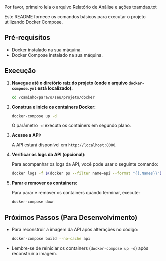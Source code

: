 Por favor, primeiro leia o arquivo Relatório de Análise e ações toamdas.txt

Este README fornece os comandos básicos para executar o projeto utilizando Docker Compose.

## Pré-requisitos

* Docker instalado na sua máquina.
* Docker Compose instalado na sua máquina.

## Execução

1.  **Navegue até o diretório raiz do projeto (onde o arquivo `docker-compose.yml` está localizado).**

    ```bash
    cd /caminho/para/o/seu/projeto/docker
    ```

2.  **Construa e inicie os containers Docker:**

    ```bash
    docker-compose up -d
    ```

    O parâmetro `-d` executa os containers em segundo plano.

3.  **Acesse a API:**

    A API estará disponível em `http://localhost:8000`.

4.  **Verificar os logs da API (opcional):**

    Para acompanhar os logs da API, você pode usar o seguinte comando:

    ```bash
    docker logs -f $(docker ps --filter name=api --format "{{.Names}}")
    ```

5.  **Parar e remover os containers:**

    Para parar e remover os containers quando terminar, execute:

    ```bash
    docker-compose down
    ```

## Próximos Passos (Para Desenvolvimento)

* Para reconstruir a imagem da API após alterações no código:

    ```bash
    docker-compose build --no-cache api
    ```

* Lembre-se de reiniciar os containers (`docker-compose up -d`) após reconstruir a imagem.
